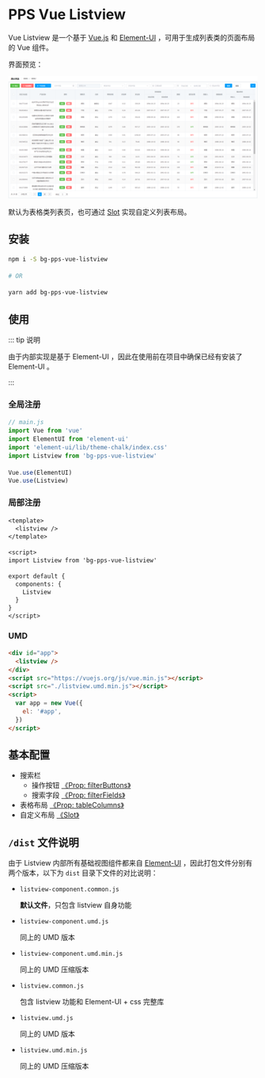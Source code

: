 # PPS Vue Listview

Vue Listview 是一个基于 [Vue.js](https://cn.vuejs.org/) 和 [Element-UI](http://element.eleme.io/) ，可用于生成列表类的页面布局的 Vue 组件。

界面预览：

![预览](./preview.png)

默认为表格类列表页，也可通过 [Slot](/dev/slots.md) 实现自定义列表布局。

## 安装

```bash
npm i -S bg-pps-vue-listview

# OR

yarn add bg-pps-vue-listview
```

## 使用

::: tip 说明

由于内部实现是基于 Element-UI ，因此在使用前在项目中确保已经有安装了 Element-UI 。

:::

### 全局注册

```js
// main.js
import Vue from 'vue'
import ElementUI from 'element-ui'
import 'element-ui/lib/theme-chalk/index.css'
import Listview from 'bg-pps-vue-listview'

Vue.use(ElementUI)
Vue.use(Listview)
```

### 局部注册

```vue
<template>
  <listview />
</template>

<script>
import Listview from 'bg-pps-vue-listview'

export default {
  components: {
    Listview
  }
}
</script>
```

### UMD

```html
<div id="app">
  <listview />
</div>
<script src="https://vuejs.org/js/vue.min.js"></script>
<script src="./listview.umd.min.js"></script>
<script>
  var app = new Vue({
    el: '#app',
  })
</script>
```

## 基本配置

- 搜索栏
  - 操作按钮 [《Prop: filterButtons》](/dev/prop-filter-buttons.md)
  - 搜索字段 [《Prop: filterFields》](/dev/prop-filter-fields.md)
- 表格布局 [《Prop: tableColumns》](/dev/prop-table-columns.md)
- 自定义布局 [《Slot》](/dev/slots.md)

## `/dist` 文件说明

由于 Listview 内部所有基础视图组件都来自 [Element-UI](http://element.eleme.io/) ，因此打包文件分别有两个版本，以下为 `dist` 目录下文件的对比说明：

- `listview-component.common.js`

  **默认文件**，只包含 listview 自身功能

- `listview-component.umd.js`

  同上的 UMD 版本

- `listview-component.umd.min.js`

  同上的 UMD 压缩版本

- `listview.common.js`

  包含 listview 功能和 Element-UI + css 完整库

- `listview.umd.js`

  同上的 UMD 版本

- `listview.umd.min.js`

  同上的 UMD 压缩版本
